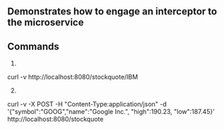 ## Demonstrates how to engage an interceptor to the microservice

Commands
--------
1.
curl -v http://localhost:8080/stockquote/IBM

2.
curl -v -X POST -H "Content-Type:application/json" -d '{"symbol":"GOOG","name":"Google Inc.", "high":190.23, "low":187.45}' http://localhost:8080/stockquote

